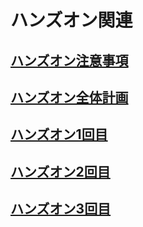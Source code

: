 # ハンズオン関連

## [ハンズオン注意事項](handson_rules_.md)

## [ハンズオン全体計画](handson_plan_.md)

## [ハンズオン1回目](handson01.md)

## [ハンズオン2回目](handson02.md)

## [ハンズオン3回目](handson03.md)

